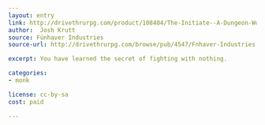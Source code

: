 ```yaml
---
layout: entry
link: http://drivethrurpg.com/product/108404/The-Initiate--A-Dungeon-World-compatible-class
author:  Josh Krutt
source: Fünhaver Industries
source-url: http://drivethrurpg.com/browse/pub/4547/Fnhaver-Industries

excerpt: You have learned the secret of fighting with nothing.

categories:
- monk

license: cc-by-sa
cost: paid

---
```


